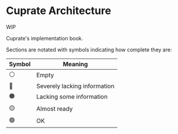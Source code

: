 # Cuprate Architecture
WIP

Cuprate's implementation book.

Sections are notated with symbols indicating how complete they are:

| Symbol | Meaning |
|--------|---------|
| ⚪️     | Empty
| 🔴     | Severely lacking information
| 🟠     | Lacking some information
| 🟡     | Almost ready
| 🟢     | OK